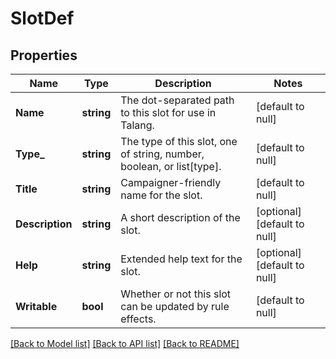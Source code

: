 # SlotDef

## Properties
Name | Type | Description | Notes
------------ | ------------- | ------------- | -------------
**Name** | **string** | The dot-separated path to this slot for use in Talang. | [default to null]
**Type_** | **string** | The type of this slot, one of string, number, boolean, or list[type]. | [default to null]
**Title** | **string** | Campaigner-friendly name for the slot. | [default to null]
**Description** | **string** | A short description of the slot. | [optional] [default to null]
**Help** | **string** | Extended help text for the slot. | [optional] [default to null]
**Writable** | **bool** | Whether or not this slot can be updated by rule effects. | [default to null]

[[Back to Model list]](../README.md#documentation-for-models) [[Back to API list]](../README.md#documentation-for-api-endpoints) [[Back to README]](../README.md)


